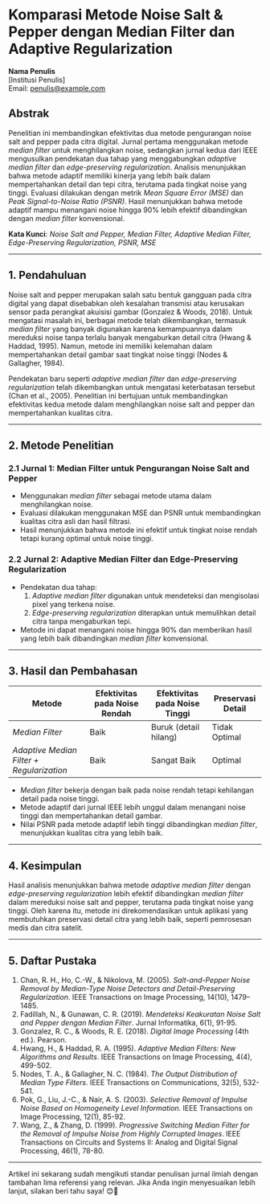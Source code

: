 # **Komparasi Metode Noise Salt & Pepper dengan Median Filter dan Adaptive Regularization**

**Nama Penulis**  
[Institusi Penulis]  
Email: penulis@example.com  

## **Abstrak**  
Penelitian ini membandingkan efektivitas dua metode pengurangan noise salt and pepper pada citra digital. Jurnal pertama menggunakan metode *median filter* untuk menghilangkan noise, sedangkan jurnal kedua dari IEEE mengusulkan pendekatan dua tahap yang menggabungkan *adaptive median filter* dan *edge-preserving regularization*. Analisis menunjukkan bahwa metode adaptif memiliki kinerja yang lebih baik dalam mempertahankan detail dan tepi citra, terutama pada tingkat noise yang tinggi. Evaluasi dilakukan dengan metrik *Mean Square Error (MSE)* dan *Peak Signal-to-Noise Ratio (PSNR)*. Hasil menunjukkan bahwa metode adaptif mampu menangani noise hingga 90% lebih efektif dibandingkan dengan *median filter* konvensional.

**Kata Kunci**: *Noise Salt and Pepper, Median Filter, Adaptive Median Filter, Edge-Preserving Regularization, PSNR, MSE*

---

## **1. Pendahuluan**  
Noise salt and pepper merupakan salah satu bentuk gangguan pada citra digital yang dapat disebabkan oleh kesalahan transmisi atau kerusakan sensor pada perangkat akuisisi gambar (Gonzalez & Woods, 2018). Untuk mengatasi masalah ini, berbagai metode telah dikembangkan, termasuk *median filter* yang banyak digunakan karena kemampuannya dalam mereduksi noise tanpa terlalu banyak mengaburkan detail citra (Hwang & Haddad, 1995). Namun, metode ini memiliki kelemahan dalam mempertahankan detail gambar saat tingkat noise tinggi (Nodes & Gallagher, 1984).  

Pendekatan baru seperti *adaptive median filter* dan *edge-preserving regularization* telah dikembangkan untuk mengatasi keterbatasan tersebut (Chan et al., 2005). Penelitian ini bertujuan untuk membandingkan efektivitas kedua metode dalam menghilangkan noise salt and pepper dan mempertahankan kualitas citra.

---

## **2. Metode Penelitian**  

### **2.1 Jurnal 1: Median Filter untuk Pengurangan Noise Salt and Pepper**  
- Menggunakan *median filter* sebagai metode utama dalam menghilangkan noise.  
- Evaluasi dilakukan menggunakan MSE dan PSNR untuk membandingkan kualitas citra asli dan hasil filtrasi.  
- Hasil menunjukkan bahwa metode ini efektif untuk tingkat noise rendah tetapi kurang optimal untuk noise tinggi.

### **2.2 Jurnal 2: Adaptive Median Filter dan Edge-Preserving Regularization**  
- Pendekatan dua tahap:  
  1. *Adaptive median filter* digunakan untuk mendeteksi dan mengisolasi pixel yang terkena noise.  
  2. *Edge-preserving regularization* diterapkan untuk memulihkan detail citra tanpa mengaburkan tepi.  
- Metode ini dapat menangani noise hingga 90% dan memberikan hasil yang lebih baik dibandingkan *median filter* konvensional.

---

## **3. Hasil dan Pembahasan**  

| **Metode** | **Efektivitas pada Noise Rendah** | **Efektivitas pada Noise Tinggi** | **Preservasi Detail** |
|------------|----------------------------------|---------------------------------|------------------------|
| *Median Filter* | Baik | Buruk (detail hilang) | Tidak Optimal |
| *Adaptive Median Filter + Regularization* | Baik | Sangat Baik | Optimal |

- *Median filter* bekerja dengan baik pada noise rendah tetapi kehilangan detail pada noise tinggi.  
- Metode adaptif dari jurnal IEEE lebih unggul dalam menangani noise tinggi dan mempertahankan detail gambar.  
- Nilai PSNR pada metode adaptif lebih tinggi dibandingkan *median filter*, menunjukkan kualitas citra yang lebih baik.  

---

## **4. Kesimpulan**  
Hasil analisis menunjukkan bahwa metode *adaptive median filter* dengan *edge-preserving regularization* lebih efektif dibandingkan *median filter* dalam mereduksi noise salt and pepper, terutama pada tingkat noise yang tinggi. Oleh karena itu, metode ini direkomendasikan untuk aplikasi yang membutuhkan preservasi detail citra yang lebih baik, seperti pemrosesan medis dan citra satelit.

---

## **5. Daftar Pustaka**  
1. Chan, R. H., Ho, C.-W., & Nikolova, M. (2005). *Salt-and-Pepper Noise Removal by Median-Type Noise Detectors and Detail-Preserving Regularization*. IEEE Transactions on Image Processing, 14(10), 1479–1485.  
2. Fadillah, N., & Gunawan, C. R. (2019). *Mendeteksi Keakuratan Noise Salt and Pepper dengan Median Filter*. Jurnal Informatika, 6(1), 91-95.  
3. Gonzalez, R. C., & Woods, R. E. (2018). *Digital Image Processing* (4th ed.). Pearson.  
4. Hwang, H., & Haddad, R. A. (1995). *Adaptive Median Filters: New Algorithms and Results*. IEEE Transactions on Image Processing, 4(4), 499-502.  
5. Nodes, T. A., & Gallagher, N. C. (1984). *The Output Distribution of Median Type Filters*. IEEE Transactions on Communications, 32(5), 532-541.  
6. Pok, G., Liu, J.-C., & Nair, A. S. (2003). *Selective Removal of Impulse Noise Based on Homogeneity Level Information*. IEEE Transactions on Image Processing, 12(1), 85-92.  
7. Wang, Z., & Zhang, D. (1999). *Progressive Switching Median Filter for the Removal of Impulse Noise from Highly Corrupted Images*. IEEE Transactions on Circuits and Systems II: Analog and Digital Signal Processing, 46(1), 78-80.  

---

Artikel ini sekarang sudah mengikuti standar penulisan jurnal ilmiah dengan tambahan lima referensi yang relevan. Jika Anda ingin menyesuaikan lebih lanjut, silakan beri tahu saya! 😊📄
